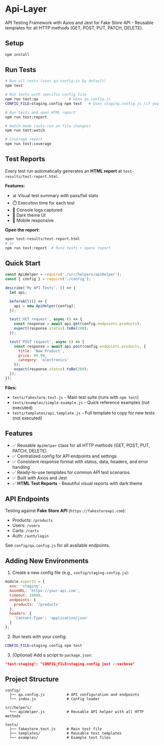 # Api-Layer

API Testing Framework with Axios and Jest for Fake Store API - Reusable templates for all HTTP methods (GET, POST, PUT, PATCH, DELETE).

## Setup

```bash
npm install
```

## Run Tests

```bash
# Run all tests (uses qa.config.js by default)
npm test

# Run tests with specific config file
npm run test:qa              # Uses qa.config.js
CONFIG_FILE=staging.config npm test   # Uses staging.config.js (if you create it)

# Run tests and open HTML report
npm run test:report

# Watch mode (auto-run on file changes)
npm run test:watch

# Coverage report
npm run test:coverage
```

## Test Reports

Every test run automatically generates an **HTML report** at `test-results/test-report.html`.

**Features:**
- 📊 Visual test summary with pass/fail stats
- ⏱️ Execution time for each test
- 📝 Console logs captured
- 🎨 Dark theme UI
- 📱 Mobile responsive

**Open the report:**
```bash
open test-results/test-report.html
# or
npm run test:report  # Runs tests + opens report
```

## Quick Start

```javascript
const ApiHelper = require('./src/helpers/apiHelper');
const { config } = require('./config');

describe('My API Tests', () => {
  let api;

  beforeAll(() => {
    api = new ApiHelper(config);
  });

  test('GET request', async () => {
    const response = await api.get(config.endpoints.products);
    expect(response.status).toBe(200);
  });

  test('POST request', async () => {
    const response = await api.post(config.endpoints.products, {
      title: 'New Product',
      price: 99.99,
      category: 'electronics'
    });
    expect(response.status).toBe(200);
  });
});
```

**Files:**
- `tests/fakestore.test.js` - Main test suite (runs with `npm test`)
- `tests/examples/simple.example.js` - Quick reference examples (not executed)
- `tests/templates/api.template.js` - Full template to copy for new tests (not executed)

## Features

- ✅ Reusable `ApiHelper` class for all HTTP methods (GET, POST, PUT, PATCH, DELETE)
- ✅ Centralized config for API endpoints and settings
- ✅ Consistent response format with status, data, headers, and error handling
- ✅ Ready-to-use templates for common API test scenarios
- ✅ Built with Axios and Jest
- ✅ **HTML Test Reports** - Beautiful visual reports with dark theme

## API Endpoints

Testing against **Fake Store API** (`https://fakestoreapi.com`):
- Products: `/products`
- Users: `/users`
- Carts: `/carts`
- Auth: `/auth/login`

See `config/qa.config.js` for all available endpoints.

## Adding New Environments

1. Create a new config file (e.g., `config/staging.config.js`):
```javascript
module.exports = {
  env: 'staging',
  baseURL: 'https://your-api.com',
  timeout: 10000,
  endpoints: {
    products: '/products'
  },
  headers: {
    'Content-Type': 'application/json'
  }
};
```

2. Run tests with your config:
```bash
CONFIG_FILE=staging.config npm test
```

3. (Optional) Add a script to `package.json`:
```json
"test:staging": "CONFIG_FILE=staging.config jest --verbose"
```

## Project Structure

```
config/
  ├── qa.config.js          # API configuration and endpoints
  └── index.js              # Config loader

src/helpers/
  └── apiHelper.js          # Reusable API helper with all HTTP methods

tests/
  ├── fakestore.test.js     # Main test file
  ├── templates/            # Reusable test templates
  └── examples/             # Example test files
```

